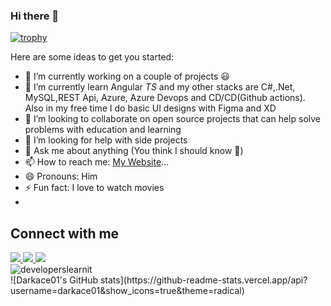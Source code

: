 ### Hi there 👋

[![trophy](https://github-profile-trophy.vercel.app/?username=darkace01&theme=onedark)](https://github.com/darkace01)


Here are some ideas to get you started:

- 🔭 I’m currently working on a couple of projects 😃
- 🌱 I’m currently learn Angular *TS* and my other stacks are C#,.Net, MySQL,REST Api, Azure, Azure Devops and CD/CD(Github actions). Also in my free time I do basic UI designs with Figma and XD
- 👯 I’m looking to collaborate on open source projects that can help solve problems with education and learning
- 🤔 I’m looking for help with side projects
- 💬 Ask me about anything (You think I should know 🤣)
- 📫 How to reach me: [My Website](https://kaz.com.ng)...
- 😄 Pronouns: Him
- ⚡ Fun fact: I love to watch movies
- 
## Connect with me

<a href="https://api.whatsapp.com/send?phone=2348168958726&text=Hi%20Mark,%20I%20got%20your%20contact%20from%20your%20Github%20profile" alt="Connect on Whatsapp"> 
    <img src="https://img.shields.io/badge/WHATSAPP-%2325D366.svg?&style=for-the-badge&logo=whatsapp&logoColor=white" /> 
</a>

<a href="https://www.twitter.com/kazeemquadri01" alt="Follow Me on Twitter"> 
    <img src="https://img.shields.io/badge/twitter-%231DA1F2.svg?&style=for-the-badge&logo=twitter&logoColor=white" />
</a>
<a href="https://www.linkedin.com/in/kazeemquadri01/" alt="Connect on LinkedIn"> 
  <img src="https://img.shields.io/badge/linkedin-%230077B5.svg?&style=for-the-badge&logo=linkedin&logoColor=white" />
</a>
<br />
<div>
  <img align="center" src="https://github-readme-stats.vercel.app/api/top-langs/?username=darkace01&layout=compact&hide=html&theme=dark" alt="developerslearnit" />
<div/>
<div>
    ![Darkace01's GitHub stats](https://github-readme-stats.vercel.app/api?username=darkace01&show_icons=true&theme=radical)
    </div>
